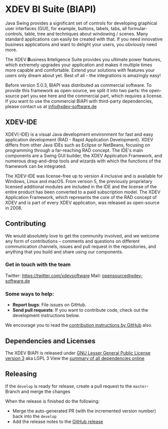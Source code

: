 
# XDEV BI Suite (BIAPI)

Java Swing provides a significant set of controls for developing graphical user interfaces (GUI), for example, buttons, labels, tabs, all formular-controls, table, tree and techniques about windowing / scenes. Many standard applications can easily be created with that. If you need innovative business applications and want to delight your users, you obviously need more.

The XDEV **B**usiness **I**nteligence Suite provides you ultimate power features, which extremely upgrades your application and makes it multiple times more capable and comfortable. Extend your solutions with features your users only dream about yet. Best of all - the integrations is amazingly easy!

Before version 5.0.3, BIAPI was distributed as commercial software. To provide this framework as open-source, we split it into two parts: the open-source part you see here and the commercial part, which requires a license. If you want to use the commercial BIAPI with third-party dependencies, please contact us at info@xdev-software.de


## XDEV-IDE
XDEV(-IDE) is a visual Java development environment for fast and easy application development (RAD - Rapid Application Development). XDEV differs from other Java IDEs such as Eclipse or NetBeans, focusing on programming through a far-reaching RAD concept. The IDE's main components are a Swing GUI builder, the XDEV Application Framework, and numerous drag-and-drop tools and wizards with which the functions of the framework can be integrated.

The XDEV-IDE was license-free up to version 4 inclusive and is available for Windows, Linux and macOS. From version 5, the previously proprietary licensed additional modules are included in the IDE and the license of the entire product has been converted to a paid subscription model. The XDEV Application Framework, which represents the core of the RAD concept of XDEV and is part of every XDEV application, was released as open-source in 2008.

## Contributing

We would absolutely love to get the community involved, and we welcome any form of contributions – comments and questions on different communication channels, issues and pull request in the repositories, and anything that you build and share using our components.

### Get in touch with the team

Twitter: https://twitter.com/xdevsoftware
Mail: opensource@xdev-software.de

### Some ways to help:

- **Report bugs**: File issues on GitHub.
- **Send pull requests**: If you want to contribute code, check out the development instructions below.

We encourage you to read the [contribution instructions by GitHub](https://guides.github.com/activities/contributing-to-open-source/#contributing) also.

## Dependencies and Licenses
The XDEV BIAPI is released under [GNU Lesser General Public License version 3](https://www.gnu.org/licenses/lgpl-3.0.en.html) aka LGPL 3
View the [summary of all dependencies online](https://xdev-software.github.io/biapi/dependencies/)

## Releasing
If the ``develop`` is ready for release, create a pull request to the ``master``-Branch and merge the changes

When the release is finished do the following:
* Merge the auto-generated PR (with the incremented version number) back into the ``develop``
* Add the release notes to the [GitHub release](https://github.com/xdev-software/xapi/releases/latest)
